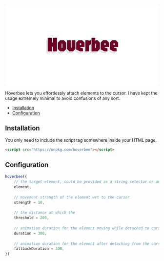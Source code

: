 <p align="center">
    <img src="./art/hoverbee.gif" />
</p>

Hoverbee lets you effortlessly attach elements to the cursor. I have kept the usage extremely minimal to avoid confusions of any sort.

- [Installation](#installation)
- [Configuration](#configuration)

## Installation

You only need to include the script tag somewhere inside your HTML page.

```html
<script src="https://unpkg.com/hoverbee"></script>
```

## Configuration

```js
hoverbee({
    // the target element, could be provided as a string selector or an Element instance
    element,

    // movement strength of the element wrt to the cursor
    strength = 10,

    // the distance at which the
    threshold = 200,

    // animation duration for the element moving while detached to cursor
    duration = 300,

    // animation duration for the element after detaching from the cursor to move back to the original location
    fallbackDuration = 300,
})
```
